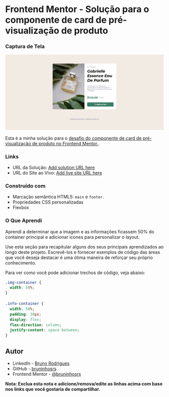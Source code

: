 # Frontend Mentor - Solução para o componente de card de pré-visualização de produto

### Captura de Tela

![alt text](image.png)

Esta é a minha solução para o [desafio do componente de card de pré-visualização de produto no Frontend Mentor.](https://www.frontendmentor.io/challenges/product-preview-card-component-GO7UmttRfa). 


### Links

- URL da Solução: [Add solution URL here](https://your-solution-url.com)
- URL do Site ao Vivo: [Add live site URL here](https://your-live-site-url.com)

### Construído com

- Marcação semântica HTML5: `main` e `footer`.
- Propriedades CSS personalizadas
- Flexbox

### O Que Aprendi

Aprendi a determinar que a imagem e as informações ficassem 50% do container principal e adicionar icones para personalizar o layout.

Use esta seção para recapitular alguns dos seus principais aprendizados ao longo deste projeto. Escrevê-los e fornecer exemplos de código das áreas que você deseja destacar é uma ótima maneira de reforçar seu próprio conhecimento.

Para ver como você pode adicionar trechos de código, veja abaixo:

```css
.img-container {
  width: 50%;
}

.info-container {
  width: 50%;
  padding: 30px;
  display: flex;
  flex-direction: column;
  justify-content: space-between;
}
```

## Autor

- LinkedIn - [Bruno Rodrigues](www.linkedin.com/in/rodrigues-silva-bruno)
- GitHub - [bruninhosrs](https://github.com/bruninhosrs)
- Frontend Mentor - [@bruninhosrs](https://www.frontendmentor.io/profile/bruninhosrs)

**Nota: Exclua esta nota e adicione/remova/edite as linhas acima com base nos links que você gostaria de compartilhar.**
